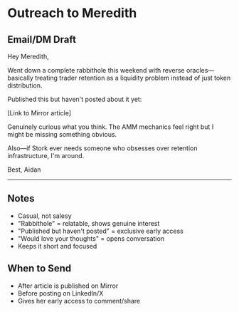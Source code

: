 # Outreach to Meredith

## Email/DM Draft

Hey Meredith,

Went down a complete rabbithole this weekend with reverse oracles—basically treating trader retention as a liquidity problem instead of just token distribution.

Published this but haven't posted about it yet:

[Link to Mirror article]

Genuinely curious what you think. The AMM mechanics feel right but I might be missing something obvious.

Also—if Stork ever needs someone who obsesses over retention infrastructure, I'm around.

Best,
Aidan

---

## Notes

- Casual, not salesy
- "Rabbithole" = relatable, shows genuine interest
- "Published but haven't posted" = exclusive early access
- "Would love your thoughts" = opens conversation
- Keeps it short and focused

## When to Send

- After article is published on Mirror
- Before posting on LinkedIn/X
- Gives her early access to comment/share
